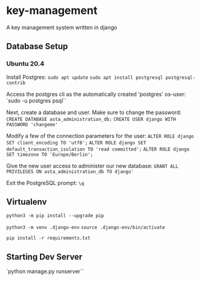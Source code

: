 # key-management
A key management system written in django

## Database Setup

### Ubuntu 20.4
Install Postgres:
`sudo apt update`
`sudo apt install postgresql postgresql-contrib`

Access the postgres cli as the automatically created 'postgres' os-user:
`sudo -u postgres psql``

Next, create a database and user. Make sure to change the password:
`CREATE DATABASE asta_administration_db;`
`CREATE USER django WITH PASSWORD 'changeme'`

Modify a few of the connection parameters for the user:
`ALTER ROLE django SET client_encoding TO 'utf8';`
`ALTER ROLE django SET default_transaction_isolation TO 'read committed';`
`ALTER ROLE django SET timezone TO 'Europe/Berlin';`

Give the new user access to administer our new database:
`GRANT ALL PRIVILEGES ON asta_administration_db TO django'`

Exit the PostgreSQL prompt:
`\q`



## Virtualenv
`python3 -m pip install --upgrade pip`

`python3 -m venv .django-env`
`source .django-env/bin/activate`

`pip install -r requirements.txt`


## Starting Dev Server
`python manage.py runserver``
